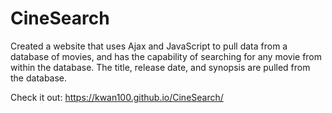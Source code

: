 # CineSearch
Created a website that uses Ajax and JavaScript to pull data from a database of movies, and has
the capability of searching for any movie from within the database. The title, release date, and
synopsis are pulled from the database. 

Check it out: https://kwan100.github.io/CineSearch/
